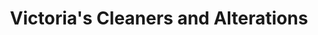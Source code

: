 ---
title: "Victoria's Cleaners and Alterations"
url: /austin/victorias-cleaners-and-alterations/
shop: laundry
---